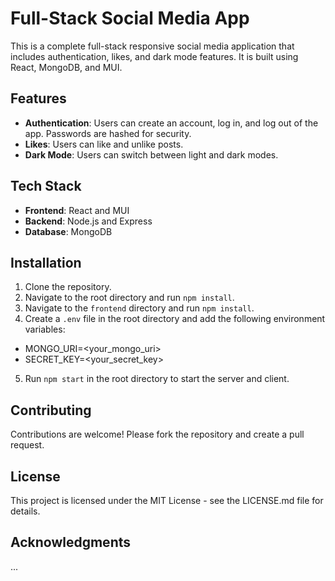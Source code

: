 # Full-Stack Social Media App

This is a complete full-stack responsive social media application that includes authentication, likes, and dark mode features. It is built using React, MongoDB, and MUI.

## Features

- **Authentication**: Users can create an account, log in, and log out of the app. Passwords are hashed for security.
- **Likes**: Users can like and unlike posts.
- **Dark Mode**: Users can switch between light and dark modes.

## Tech Stack

- **Frontend**: React and MUI
- **Backend**: Node.js and Express
- **Database**: MongoDB

## Installation

1. Clone the repository.
2. Navigate to the root directory and run `npm install`.
3. Navigate to the `frontend` directory and run `npm install`.
4. Create a `.env` file in the root directory and add the following environment variables:
   
- MONGO_URI=<your_mongo_uri>
- SECRET_KEY=<your_secret_key>

5. Run `npm start` in the root directory to start the server and client.

## Contributing

Contributions are welcome! Please fork the repository and create a pull request.

## License

This project is licensed under the MIT License - see the LICENSE.md file for details.

## Acknowledgments

...

